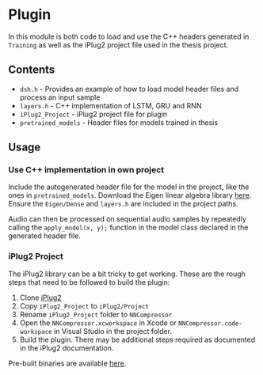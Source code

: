 # Plugin
In this module is both code to load and use the C++ headers generated in `Training` as well as the iPlug2 project file used in the thesis project.

## Contents
* `dsh.h` - Provides an example of how to load model header files and process an input sample 
* `layers.h` - C++ implementation of LSTM, GRU and RNN
* `iPlug2_Project` - iPlug2 project file for plugin
* `pretrained_models` - Header files for models trained in thesis

## Usage
### Use C++ implementation in own project
Include the autogenerated header file for the model in the project, like the ones in `pretrained_models`. Download the Eigen linear algebra library [here](https://eigen.tuxfamily.org/). Ensure the `Eigen/Dense` and `layers.h` are included in the project paths.

Audio can then be processed on sequential audio samples by repeatedly calling the `apply_model(x, y);` function in the model class declared in the generated header file.

### iPlug2 Project
The iPlug2 library can be a bit tricky to get working. These are the rough steps that need to be followed to build the plugin:

1. Clone [iPlug2](https://github.com/iPlug2/iPlug2)
2. Copy `iPlug2_Project` to `iPlug2/Project`
3. Rename `iPlug2_Project` folder to `NNCompressor`
4. Open the `NNCompressor.xcworkspace` in Xcode or `NNCompressor.code-workspace` in Visual Studio in the project folder. 
5. Build the plugin. There may be additional steps required as documented in the iPlug2 documentation.

Pre-built binaries are available [here](https://hcloudh.com/nextcloud/s/mxBCBoyYKQzmjcL).